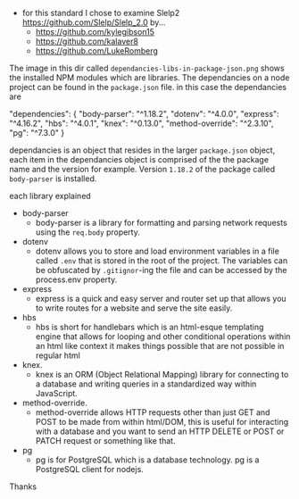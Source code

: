 * for this standard I chose to examine Slelp2 https://github.com/Slelp/Slelp_2.0 by...
  * https://github.com/kylegibson15
  * https://github.com/kalaver8
  * https://github.com/LukeRomberg

The image in this dir called `dependancies-libs-in-package-json.png` shows the installed NPM modules which are libraries.  The dependancies on a node project can be found in the `package.json` file.  in this case the dependancies are

"dependencies": {
  "body-parser": "^1.18.2",
  "dotenv": "^4.0.0",
  "express": "^4.16.2",
  "hbs": "^4.0.1",
  "knex": "^0.13.0",
  "method-override": "^2.3.10",
  "pg": "^7.3.0"
}

dependancies is an object that resides in the larger `package.json` object, each item in the dependancies object is comprised of the the package name and the version for example. Version `1.18.2` of the package called `body-parser` is installed.

each library explained

* body-parser
  * body-parser is a library for formatting and parsing network requests using the `req.body` property.
* dotenv
  * dotenv allows you to store and load environment variables in a file called `.env` that is stored in the root of the project.  The variables can be obfuscated by `.gitignor`-ing the file and can be accessed by the process.env property.
* express
  * express is a quick and easy server and router set up that allows you to write routes for a website and serve the site easily.
* hbs
  * hbs is short for handlebars which is an html-esque templating engine that allows for looping and other conditional operations within an html like context it makes things possible that are not possible in regular html
* knex.
  * knex is an ORM (Object Relational Mapping) library for connecting to a database and writing queries in a standardized way within JavaScript.
* method-override.
  * method-override allows HTTP requests other than just GET and POST to be made from within html/DOM, this is useful for interacting with a database and you want to send an HTTP DELETE or POST or PATCH request or something like that.
* pg
  * pg is for PostgreSQL which is a database technology. pg is a PostgreSQL client for nodejs.

Thanks
